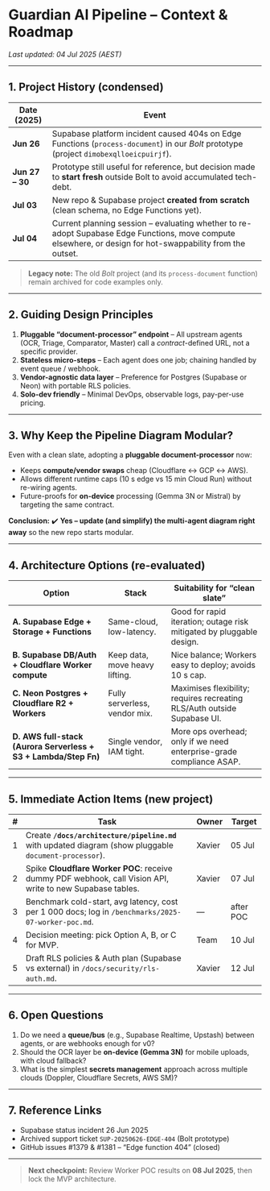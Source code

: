 # Guardian AI Pipeline – Context & Roadmap  
*Last updated: 04 Jul 2025 (AEST)*  

---

## 1. Project History (condensed)

| Date (2025) | Event |
|-------------|-------|
| **Jun 26** | Supabase platform incident caused 404s on Edge Functions (`process-document`) in our *Bolt* prototype (project `dimobexqlloeicpuirjf`). |
| **Jun 27 – 30** | Prototype still useful for reference, but decision made to **start fresh** outside Bolt to avoid accumulated tech-debt. |
| **Jul 03** | New repo & Supabase project **created from scratch** (clean schema, no Edge Functions yet). |
| **Jul 04** | Current planning session – evaluating whether to re-adopt Supabase Edge Functions, move compute elsewhere, or design for hot-swappability from the outset. |

> **Legacy note:** The old *Bolt* project (and its `process-document` function) remain archived for code examples only.

---

## 2. Guiding Design Principles

1. **Pluggable “document-processor” endpoint** – All upstream agents (OCR, Triage, Comparator, Master) call a *contract*-defined URL, not a specific provider.  
2. **Stateless micro-steps** – Each agent does one job; chaining handled by event queue / webhook.  
3. **Vendor-agnostic data layer** – Preference for Postgres (Supabase or Neon) with portable RLS policies.  
4. **Solo-dev friendly** – Minimal DevOps, observable logs, pay-per-use pricing.

---

## 3. Why Keep the Pipeline Diagram Modular?

Even with a clean slate, adopting a **pluggable document-processor** now:

* Keeps **compute/vendor swaps** cheap (Cloudflare ↔ GCP ↔ AWS).  
* Allows different runtime caps (10 s edge vs 15 min Cloud Run) without re-wiring agents.  
* Future-proofs for **on-device** processing (Gemma 3N or Mistral) by targeting the same contract.

**Conclusion:** ✔️ **Yes – update (and simplify) the multi-agent diagram right away** so the new repo starts modular.

---

## 4. Architecture Options (re-evaluated)

| Option | Stack | Suitability for “clean slate” |
|--------|-------|-------------------------------|
| **A. Supabase Edge + Storage + Functions** | Same-cloud, low-latency. | Good for rapid iteration; outage risk mitigated by pluggable design. |
| **B. Supabase DB/Auth + Cloudflare Worker compute** | Keep data, move heavy lifting. | Nice balance; Workers easy to deploy; avoids 10 s cap. |
| **C. Neon Postgres + Cloudflare R2 + Workers** | Fully serverless, vendor mix. | Maximises flexibility; requires recreating RLS/Auth outside Supabase UI. |
| **D. AWS full-stack (Aurora Serverless + S3 + Lambda/Step Fn)** | Single vendor, IAM tight. | More ops overhead; only if we need enterprise-grade compliance ASAP. |

---

## 5. Immediate Action Items (new project)

| # | Task | Owner | Target |
|---|------|-------|--------|
| 1 | Create **`/docs/architecture/pipeline.md`** with updated diagram (show pluggable `document-processor`). | Xavier | 05 Jul |
| 2 | Spike **Cloudflare Worker POC**: receive dummy PDF webhook, call Vision API, write to new Supabase tables. | Xavier | 07 Jul |
| 3 | Benchmark cold-start, avg latency, cost per 1 000 docs; log in `/benchmarks/2025-07-worker-poc.md`. | — | after POC |
| 4 | Decision meeting: pick Option A, B, or C for MVP. | Team | 10 Jul |
| 5 | Draft RLS policies & Auth plan (Supabase vs external) in `/docs/security/rls-auth.md`. | Xavier | 12 Jul |

---

## 6. Open Questions

1. Do we need a **queue/bus** (e.g.\, Supabase Realtime, Upstash) between agents, or are webhooks enough for v0?  
2. Should the OCR layer be **on-device (Gemma 3N)** for mobile uploads, with cloud fallback?  
3. What is the simplest **secrets management** approach across multiple clouds (Doppler, Cloudflare Secrets, AWS SM)?  

---

## 7. Reference Links

* Supabase status incident 26 Jun 2025  
* Archived support ticket `SUP-20250626-EDGE-404` (Bolt prototype)  
* GitHub issues #1379 & #1381 – “Edge function 404” (closed)  

---

> **Next checkpoint:** Review Worker POC results on **08 Jul 2025**, then lock the MVP architecture.
